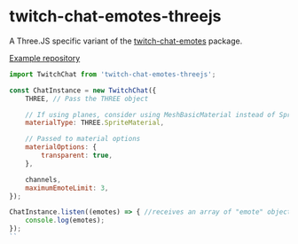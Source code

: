 # twitch-chat-emotes-threejs
A Three.JS specific variant of the [twitch-chat-emotes](https://github.com/CalebBabin/twitch-chat-emotes) package.

[Example repository](https://github.com/moonscreens/intro-example-threejs)

```js
import TwitchChat from 'twitch-chat-emotes-threejs';

const ChatInstance = new TwitchChat({
	THREE, // Pass the THREE object

	// If using planes, consider using MeshBasicMaterial instead of SpriteMaterial
	materialType: THREE.SpriteMaterial,

	// Passed to material options
	materialOptions: {
		transparent: true,
	},

	channels,
	maximumEmoteLimit: 3,
});

ChatInstance.listen((emotes) => { //receives an array of "emote" objects, THREE.js material is within emotes[i].material
	console.log(emotes);
});
``